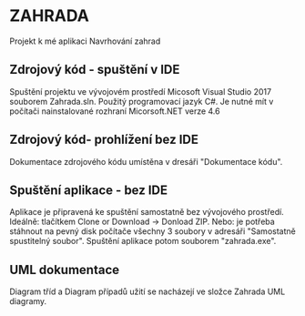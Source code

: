 # ZAHRADA
Projekt k mé aplikaci Navrhování zahrad

Zdrojový kód - spuštění v IDE
------------------------------
Spuštění projektu ve vývojovém prostředí Micosoft Visual Studio 2017 souborem Zahrada.sln. Použitý programovací jazyk C#. Je nutné mít v počítači nainstalované rozhraní Micorsoft.NET verze 4.6

Zdrojový kód- prohlížení bez IDE
--------------------------------
Dokumentace zdrojového kódu umístěna v dresáři "Dokumentace kódu".

Spuštění aplikace - bez IDE
---------------------------
Aplikace je připravená ke spuštění samostatně bez vývojového prostředí.
Ideálně: tlačítkem Clone or Download -> Donload ZIP.
Nebo: je potřeba stáhnout na pevný disk počítače všechny 3 soubory v adresáři "Samostatně spustitelný soubor". Spuštění aplikace potom souborem "zahrada.exe".

UML dokumentace
----------------
Diagram tříd a Diagram případů užití se nacházejí ve složce Zahrada UML diagramy.


